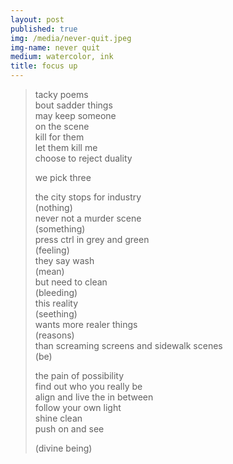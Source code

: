 ```yaml
---
layout: post
published: true
img: /media/never-quit.jpeg
img-name: never quit
medium: watercolor, ink
title: focus up
---  
```

  
  
> tacky poems  
> bout sadder things  
> may keep someone  
> on the scene  
> kill for them  
> let them kill me  
> choose to reject duality  
>   
> we pick three  
>   
> the city stops for industry  
> (nothing)  
> never not a murder scene  
> (something)  
> press ctrl in grey and green  
> (feeling)  
> they say wash  
> (mean)  
> but need to clean  
> (bleeding)  
> this reality  
> (seething)  
> wants more realer things  
> (reasons)  
> than screaming screens and sidewalk scenes  
> (be)  
> 
> the pain of possibility  
> find out who you really be  
> align and live the in between  
> follow your own light  
> shine clean  
> push on and see  
> 
> (divine being)
